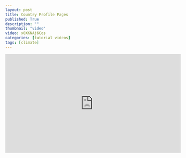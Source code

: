 ```yaml
---
layout: post
title: Country Profile Pages
published: True
description: ""
thumbnail: "video"
video: x0XKNAj6Cos
categories: [tutorial videos]
tags: [climate]
---
```


<div id="desktopContent" class="content">
  <div class="video">
    <iframe width="560" height="315" src="https://www.youtube.com/embed/x0XKNAj6Cos" frameborder="0" allowfullscreen></iframe>
  </div>
</div>

<div id="mobileContent" class="content">
</div>
